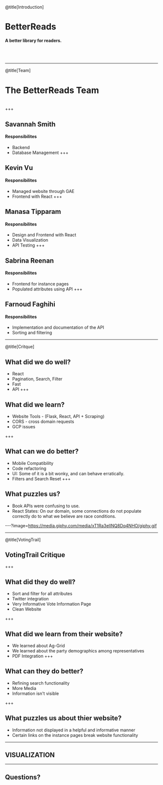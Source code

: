 @title[Introduction]

# BetterReads

#### A better library for readers. 
<br>
<br>

---

@title[Team]

# The BetterReads Team 
<br>
+++

## Savannah Smith
#### Responsibilites
- Backend
- Database Management
+++

## Kevin Vu
#### Responsibilites
- Managed website through GAE
- Frontend with React
+++

## Manasa Tipparam
#### Responsibilites
- Design and Frontend with React
- Data Visualization
- API Testing
+++

## Sabrina Reenan
#### Responsibilites
- Frontend for instance pages
- Populated attributes using API
+++

## Farnoud Faghihi
#### Responsibilites
- Implementation and documentation of the API
- Sorting and filtering
---

@title[Critque]

## What did we do well?
- React
- Pagination, Search, Filter
- Fast
- API
+++

## What did we learn?
- Website Tools - (Flask, React, API + Scraping)
- CORS - cross domain requests
- GCP issues

+++

## What can we do better?
- Mobile Compatibility
- Code refactoring
- UI: Some of it is a bit wonky, and can behave erratically.
- Filters and Search Reset
+++

## What puzzles us?
- Book APIs were confusing to use.
- React States: On our domain, some connections do not populate correctly do to what we believe are race conditions.


---?image=https://media.giphy.com/media/xT1Ra3elINQ8Dq4NHO/giphy.gif


---
@title[VotingTrail]

## VotingTrail Critique

+++

## What did they do well?
- Sort and filter for all attributes
- Twitter integration
- Very Informative Vote Information Page
- Clean Website

+++

## What did we learn from their website?
- We learned about Ag-Grid
- We learned about the party demographics among representatives
- PDF Integration
+++

## What can they do better?
- Refining search functionality
- More Media
- Information isn't visible

+++

## What puzzles us about thier website?
- Information not displayed in a helpful and informative manner
- Certain links on the instance pages break website functionality


---
## VISUALIZATION
---
## Questions?
